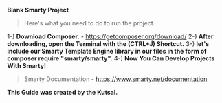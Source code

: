 **Blank Smarty Project**

> Here's what you need to do to run the project.

1-) **Download Composer.** - https://getcomposer.org/download/
2-) **After downloading, open the Terminal with the (CTRL+J) Shortcut.**
3-) **let's include our Smarty Template Engine library in our files in the form of composer require "smarty/smarty".**
4-) **Now You Can Develop Projects With Smarty!**

> Smarty Documentation - https://www.smarty.net/documentation

**This Guide was created by the Kutsal.**